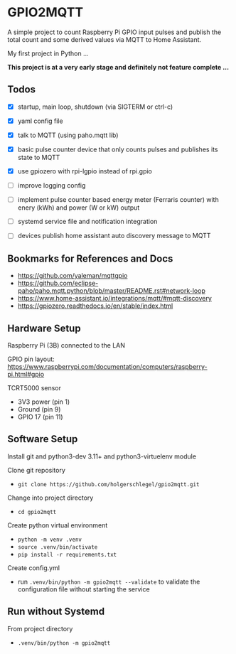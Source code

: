 # GPIO2MQTT

A simple project to count Raspberry Pi GPIO input pulses and publish the total count and some derived values via MQTT to Home Assistant.

My first project in Python ...

**This project is at a very early stage and definitely not feature complete ...**


## Todos
- [x] startup, main loop, shutdown (via SIGTERM or ctrl-c)
- [x] yaml config file
- [x] talk to MQTT (using paho.mqtt lib)
- [x] basic pulse counter device that only counts pulses and publishes its state to MQTT
- [x] use gpiozero with rpi-lgpio instead of rpi.gpio
- [ ] improve logging config
- [ ] implement pulse counter based energy meter (Ferraris counter) with enery (kWh) and power (W or kW) output
- [ ] systemd service file and notification integration
- [ ] devices publish home assistant auto discovery message to MQTT


## Bookmarks for References and Docs

- https://github.com/yaleman/mqttgpio
- https://github.com/eclipse-paho/paho.mqtt.python/blob/master/README.rst#network-loop
- https://www.home-assistant.io/integrations/mqtt/#mqtt-discovery
- https://gpiozero.readthedocs.io/en/stable/index.html


## Hardware Setup

Raspberry Pi (3B) connected to the LAN

GPIO pin layout: https://www.raspberrypi.com/documentation/computers/raspberry-pi.html#gpio

TCRT5000 sensor
- 3V3 power (pin 1)
- Ground (pin 9)
- GPIO 17 (pin 11)


## Software Setup

Install git and python3-dev 3.11+ and python3-virtuelenv module

Clone git repository
- `git clone https://github.com/holgerschlegel/gpio2mqtt.git`

Change into project directory
- `cd gpio2mqtt`

Create python virtual environment
- `python -m venv .venv`
- `source .venv/bin/activate`
- `pip install -r requirements.txt`

Create config.yml
- run `.venv/bin/python -m gpio2mqtt --validate` to validate the configuration file without starting the service


## Run without Systemd

From project directory
- `.venv/bin/python -m gpio2mqtt`
